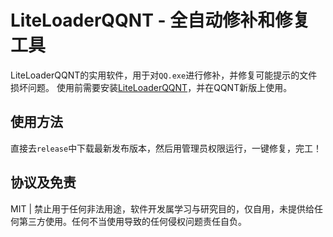 # LiteLoaderQQNT - 全自动修补和修复工具

LiteLoaderQQNT的实用软件，用于对`QQ.exe`进行修补，并修复可能提示的文件损坏问题。
使用前需要安装[LiteLoaderQQNT](https://github.com/mo-jinran/LiteLoaderQQNT)，并在QQNT新版上使用。

## 使用方法

直接去`release`中下载最新发布版本，然后用管理员权限运行，一键修复，完工！



## 协议及免责

MIT | 禁止用于任何非法用途，软件开发属学习与研究目的，仅自用，未提供给任何第三方使用。任何不当使用导致的任何侵权问题责任自负。
